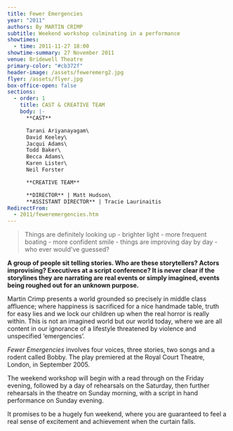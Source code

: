 ```yaml
---
title: Fewer Emergencies
year: "2011"
authors: By MARTIN CRIMP
subtitle: Weekend workshop culminating in a performance
showtimes:
  - time: 2011-11-27 18:00
showtime-summary: 27 November 2011
venue: Bridewell Theatre
primary-color: "#cb372f"
header-image: /assets/feweremerg2.jpg
flyer: /assets/flyer.jpg
box-office-open: false
sections:
  - order: 1
    title: CAST & CREATIVE TEAM
    body: |-
      **CAST**

      Tarani Ariyanayagam\
      David Keeley\
      Jacqui Adams\
      Todd Baker\
      Becca Adams\
      Karen Lister\
      Neil Forster

      **CREATIVE TEAM**

      **DIRECTOR** | Matt Hudson\
      **ASSISTANT DIRECTOR** | Tracie Laurinaitis
RedirectFrom:
  - 2011/feweremergencies.htm
---
```

> Things are definitely looking up - brighter light - more frequent boating - more confident smile - things are improving day by day - who ever would've guessed?

**A group of people sit telling stories. Who are these storytellers? Actors improvising? Executives at a script conference? It is never clear if the storylines they are narrating are real events or simply imagined, events being roughed out for an unknown purpose.** 

Martin Crimp presents a world grounded so precisely in middle class affluence; where happiness is sacrificed for a nice handmade table, truth for easy lies and we lock our children up when the real horror is really within. This is not an imagined world but our world today, where we are all content in our ignorance of a lifestyle threatened by violence and unspecified ‘emergencies’.

*Fewer Emergencies* involves four voices, three stories, two songs and a rodent called Bobby. The play premiered at the Royal Court Theatre, London, in September 2005.

The weekend workshop will begin with a read through on the Friday evening, followed by a day of rehearsals on the Saturday, then further rehearsals in the theatre on Sunday morning, with a script in hand performance on Sunday evening.

It promises to be a hugely fun weekend, where you are guaranteed to feel a real sense of excitement and achievement when the curtain falls.